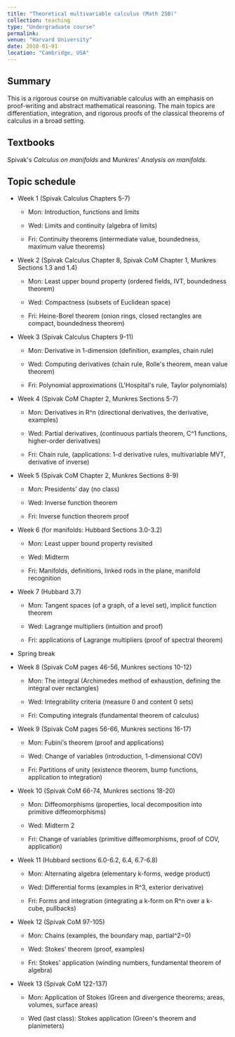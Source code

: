 ```yaml
---
title: "Theoretical multivariable calculus (Math 25B)"
collection: teaching
type: "Undergraduate course"
permalink:
venue: "Harvard University"
date: 2018-01-01
location: "Cambridge, USA"
---
```



## Summary 

This is a rigorous course on multivariable calculus with an emphasis on proof-writing and abstract mathematical reasoning. The main topics are differentiation, integration, and rigorous proofs of the classical theorems of calculus in a broad setting. 

## Textbooks 
Spivak's _Calculus on manifolds_ and Munkres' _Analysis on manifolds_.

## Topic schedule 

* Week 1 (Spivak Calculus Chapters 5-7)

  * Mon: Introduction, functions and limits

  * Wed: Limits and continuity (algebra of limits)

  * Fri: Continuity theorems (intermediate value, boundedness, maximum value theorems)

* Week 2 (Spivak Calculus Chapter 8, Spivak CoM Chapter 1, Munkres Sections 1.3 and 1.4)

  * Mon: Least upper bound property (ordered fields, IVT, boundedness theorem)

  * Wed: Compactness (subsets of Euclidean space)

  * Fri: Heine-Borel theorem (onion rings, closed rectangles are compact, boundedness theorem)

* Week 3 (Spivak Calculus Chapters 9-11)

  * Mon: Derivative in 1-dimension (definition, examples, chain rule)

  * Wed: Computing derivatives (chain rule, Rolle's theorem, mean value theorem)

  * Fri: Polynomial approximations (L'Hospital's rule, Taylor polynomials)

* Week 4 (Spivak CoM Chapter 2, Munkres Sections 5-7)

  * Mon: Derivatives in R^n (directional derivatives, the derivative, examples)

  * Wed: Partial derivatives, (continuous partials theorem, C^1 functions, higher-order derivatives)

  * Fri: Chain rule, (applications: 1-d derivative rules, multivariable MVT, derivative of inverse)

* Week 5 (Spivak CoM Chapter 2, Munkres Sections 8-9)

  * Mon: Presidents' day (no class)

  * Wed: Inverse function theorem

  * Fri: Inverse function theorem proof

* Week 6 (for manifolds: Hubbard Sections 3.0-3.2)

  * Mon: Least upper bound property revisited

  * Wed: Midterm

  * Fri: Manifolds, definitions, linked rods in the plane, manifold recognition

* Week 7 (Hubbard 3.7)

  * Mon: Tangent spaces (of a graph, of a level set), implicit function theorem

  * Wed: Lagrange multipliers (intuition and proof)

  * Fri: applications of Lagrange multipliers (proof of spectral theorem)

* Spring break

* Week 8 (Spivak CoM pages 46-56, Munkres sections 10-12)

  * Mon: The integral (Archimedes method of exhaustion, defining the integral over rectangles)

  * Wed: Integrability criteria (measure 0 and content 0 sets)

  * Fri: Computing integrals (fundamental theorem of calculus)

* Week 9 (Spivak CoM pages 56-66, Munkres sections 16-17)

  * Mon: Fubini's theorem (proof and applications)

  * Wed: Change of variables (introduction, 1-dimensional COV)

  * Fri: Partitions of unity (existence theorem, bump functions, application to integration)

* Week 10 (Spivak CoM 66-74, Munkres sections 18-20)

  * Mon: Diffeomorphisms (properties, local decomposition into primitive diffeomorphisms)

  * Wed: Midterm 2

  * Fri: Change of variables (primitive diffeomorphisms, proof of COV, application)

* Week 11 (Hubbard sections 6.0-6.2, 6.4, 6.7-6.8)

  * Mon: Alternating algebra (elementary k-forms, wedge product)

  * Wed: Differential forms (examples in R^3, exterior derivative)

  * Fri: Forms and integration (integrating a k-form on R^n over a k-cube, pullbacks)

* Week 12 (Spivak CoM 97-105)

  * Mon: Chains (examples, the boundary map, partial^2=0)

  * Wed: Stokes' theorem (proof, examples)

  * Fri: Stokes' application (winding numbers, fundamental theorem of algebra)

* Week 13 (Spivak CoM 122-137)

  * Mon: Application of Stokes (Green and divergence theorems; areas, volumes, surface areas)

  * Wed (last class): Stokes application (Green's theorem and planimeters)

